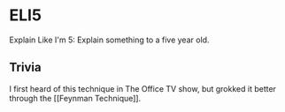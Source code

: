 # ELI5
Explain Like I'm 5: Explain something to a five year old. 


## Trivia
I first heard of this technique in The Office TV show, but grokked it better through the [[Feynman Technique]].